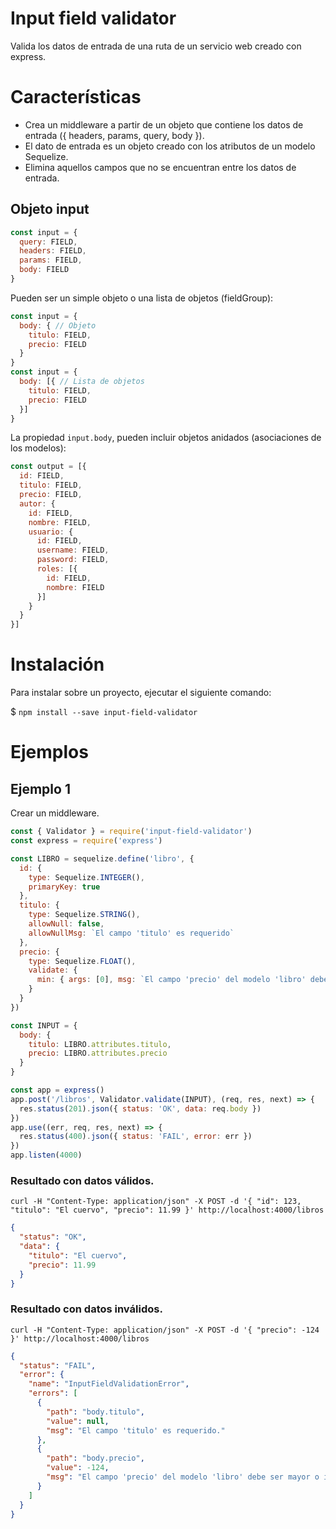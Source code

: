 # Input field validator

Valida los datos de entrada de una ruta de un servicio web creado con express.

# Características

- Crea un middleware a partir de un objeto que contiene los datos de entrada ({ headers, params, query, body }).
- El dato de entrada es un objeto creado con los atributos de un modelo Sequelize.
- Elimina aquellos campos que no se encuentran entre los datos de entrada.

## Objeto input

``` js
const input = {
  query: FIELD,
  headers: FIELD,
  params: FIELD,
  body: FIELD
}
```

Pueden ser un simple objeto o una lista de objetos (fieldGroup):
``` js
const input = {
  body: { // Objeto
    titulo: FIELD,
    precio: FIELD
  }
}
const input = {
  body: [{ // Lista de objetos
    titulo: FIELD,
    precio: FIELD
  }]
}
```
La propiedad `input.body`, pueden incluir objetos anidados (asociaciones de los modelos):
``` js
const output = [{
  id: FIELD,
  titulo: FIELD,
  precio: FIELD,
  autor: {
    id: FIELD,
    nombre: FIELD,
    usuario: {
      id: FIELD,
      username: FIELD,
      password: FIELD,
      roles: [{
        id: FIELD,
        nombre: FIELD
      }]
    }
  }
}]
```

# Instalación

Para instalar sobre un proyecto, ejecutar el siguiente comando:

$ `npm install --save input-field-validator`

# Ejemplos

## Ejemplo 1

Crear un middleware.

``` js
const { Validator } = require('input-field-validator')
const express = require('express')

const LIBRO = sequelize.define('libro', {
  id: {
    type: Sequelize.INTEGER(),
    primaryKey: true
  },
  titulo: {
    type: Sequelize.STRING(),
    allowNull: false,
    allowNullMsg: `El campo 'titulo' es requerido`
  },
  precio: {
    type: Sequelize.FLOAT(),
    validate: {
      min: { args: [0], msg: `El campo 'precio' del modelo 'libro' debe ser mayor o igual a 0.` }
    }
  }
})

const INPUT = {
  body: {
    titulo: LIBRO.attributes.titulo,
    precio: LIBRO.attributes.precio
  }
}

const app = express()
app.post('/libros', Validator.validate(INPUT), (req, res, next) => {
  res.status(201).json({ status: 'OK', data: req.body })
})
app.use((err, req, res, next) => {
  res.status(400).json({ status: 'FAIL', error: err })
})
app.listen(4000)
```

### Resultado con datos válidos.
`curl -H "Content-Type: application/json" -X POST -d '{ "id": 123, "titulo": "El cuervo", "precio": 11.99 }' http://localhost:4000/libros`
``` json
{
  "status": "OK",
  "data": {
    "titulo": "El cuervo",
    "precio": 11.99
  }
}
```

### Resultado con datos inválidos.
`curl -H "Content-Type: application/json" -X POST -d '{ "precio": -124 }' http://localhost:4000/libros`
``` json
{
  "status": "FAIL",
  "error": {
    "name": "InputFieldValidationError",
    "errors": [
      {
        "path": "body.titulo",
        "value": null,
        "msg": "El campo 'titulo' es requerido."
      },
      {
        "path": "body.precio",
        "value": -124,
        "msg": "El campo 'precio' del modelo 'libro' debe ser mayor o igual a 0."
      }
    ]
  }
}
```
